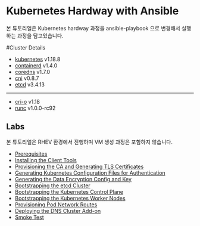 # Kubernetes Hardway with Ansible

본 튜토리얼은 Kubernetes hardway 과정을 ansible-playbook 으로 변경해서 실행하는 과정을 담고있습니다.

#Cluster Details
 
* [kubernetes](https://github.com/kubernetes/kubernetes) v1.18.8
* [containerd](https://github.com/containerd/containerd) v1.4.0
* [coredns](https://github.com/coredns/coredns) v1.7.0
* [cni](https://github.com/containernetworking/cni) v0.8.7
* [etcd](https://github.com/coreos/etcd) v3.4.13

--- 

* [cri-o](https://cri-o.io/) v1.18
* [runc](https://github.com/opencontainers/runc) v1.0.0-rc92

## Labs
본 튜토리얼은 RHEV 환경에서 진행하며 VM 생성 과정은 포함하지 않습니다.  

* [Prerequisites](docs/01-prerequisites.md)
* [Installing the Client Tools](docs/02-install-tools.md) 
* [Provisioning the CA and Generating TLS Certificates](docs/03-provisioning-ca.md)
* [Generating Kubernetes Configuration Files for Authentication](docs/04-kubernetes-configuration-files.md)
* [Generating the Data Encryption Config and Key](docs/05-data-encryption-keys.md)
* [Bootstrapping the etcd Cluster](docs/06-bootstrapping-etcd.md)
* [Bootstrapping the Kubernetes Control Plane](docs/07-bootstrapping-kubernetes-controllers.md)
* [Bootstrapping the Kubernetes Worker Nodes](docs/08-bootstrapping-kubernetes-workers.md) 
* [Provisioning Pod Network Routes](docs/09-pod-network-routes.md)
* [Deploying the DNS Cluster Add-on](docs/10-dns-addon.md)
* [Smoke Test](docs/11-smoke-test.md) 